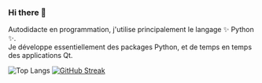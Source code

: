 ### Hi there 👋

<!--
**LostPy/LostPy** is a ✨ _special_ ✨ repository because its `README.md` (this file) appears on your GitHub profile.

Here are some ideas to get you started:

- 🔭 I’m currently working on ...
- 🌱 I’m currently learning ...
- 👯 I’m looking to collaborate on ...
- 🤔 I’m looking for help with ...
- 💬 Ask me about ...
- 📫 How to reach me: ...
- 😄 Pronouns: ...
- ⚡ Fun fact: ...
-->

Autodidacte en programmation, j'utilise principalement le langage ✨ Python ✨.  
Je développe essentiellement des packages Python, et de temps en temps des applications Qt.

![Top Langs](https://github-readme-stats.vercel.app/api/top-langs/?username=LostPy&layout=compact) [![GitHub Streak](https://github-readme-streak-stats.herokuapp.com?user=LostPy&theme=dark&hide_border=true&date_format=M%20j%5B%2C%20Y%5D)](https://git.io/streak-stats)

